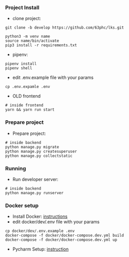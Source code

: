 ### Project Install 

- clone project: 
```
git clone -b develop https://github.com/63phc/lks.git
```
 
```
python3 -m venv name
source name/bin/activate 
pip3 install -r requirements.txt
```
- pipenv:
```
pipenv install
pipenv shell
```

- edit .env.example file with your params
```
cp .env.expamle .env
```

- OLD frontend
```
# inside frontend
yarn && yarn run start
```

### Prepare project
 - Prepare project:

```
# inside backend
python manage.py migrate
python manage.py createsuperuser
python manage.py collectstatic
```

### Running
 - Run developer server:

```
# inside backend
python manage.py runserver
```

### Docker setup
 - Install Docker: [instructions](https://docs.docker.com/install/linux/docker-ce/ubuntu/#supported-storage-drivers) 
 - edit docker/dev/.env file with your params


```
cp docker/dev/.env.example .env
docker-compose -f docker/docker-compose.dev.yml build
docker-compose -f docker/docker-compose.dev.yml up
```
 - Pycharm Setup: [instruction](https://www.jetbrains.com/help/pycharm/docker.html)
